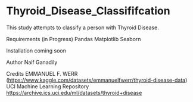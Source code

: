 # Thyroid_Disease_Classififcation
This study attempts to classify a person with Thyroid Disease.

Requirements (in Progress)
Pandas
Matplotlib
Seaborn

Installation 
coming soon

Author
Naif Ganadily

Credits
EMMANUEL F. WERR
(https://www.kaggle.com/datasets/emmanuelfwerr/thyroid-disease-data)
UCI Machine Learning Repository
https://archive.ics.uci.edu/ml/datasets/thyroid+disease
